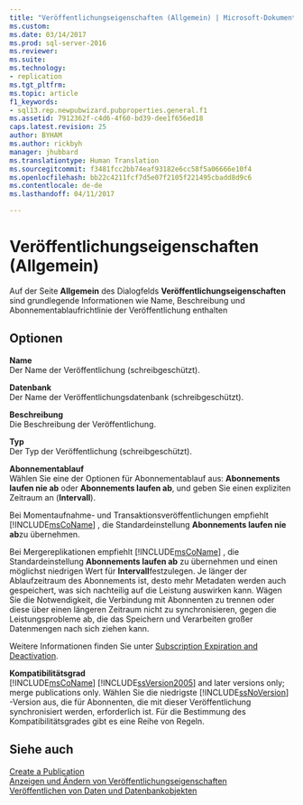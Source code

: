 ```yaml
---
title: "Veröffentlichungseigenschaften (Allgemein) | Microsoft-Dokumentation"
ms.custom: 
ms.date: 03/14/2017
ms.prod: sql-server-2016
ms.reviewer: 
ms.suite: 
ms.technology:
- replication
ms.tgt_pltfrm: 
ms.topic: article
f1_keywords:
- sql13.rep.newpubwizard.pubproperties.general.f1
ms.assetid: 7912362f-c4d6-4f60-bd39-dee1f656ed18
caps.latest.revision: 25
author: BYHAM
ms.author: rickbyh
manager: jhubbard
ms.translationtype: Human Translation
ms.sourcegitcommit: f3481fcc2bb74eaf93182e6cc58f5a06666e10f4
ms.openlocfilehash: bb22c4211fcf7d5e07f2105f221495cbadd8d9c6
ms.contentlocale: de-de
ms.lasthandoff: 04/11/2017

---
```

# <a name="publication-properties-general"></a>Veröffentlichungseigenschaften (Allgemein)
  Auf der Seite **Allgemein** des Dialogfelds **Veröffentlichungseigenschaften** sind grundlegende Informationen wie Name, Beschreibung und Abonnementablaufrichtlinie der Veröffentlichung enthalten  
  
## <a name="options"></a>Optionen  
 **Name**  
 Der Name der Veröffentlichung (schreibgeschützt).  
  
 **Datenbank**  
 Der Name der Veröffentlichungsdatenbank (schreibgeschützt).  
  
 **Beschreibung**  
 Die Beschreibung der Veröffentlichung.  
  
 **Typ**  
 Der Typ der Veröffentlichung (schreibgeschützt).  
  
 **Abonnementablauf**  
 Wählen Sie eine der Optionen für Abonnementablauf aus: **Abonnements laufen nie ab** oder **Abonnements laufen ab**, und geben Sie einen expliziten Zeitraum an (**Intervall**).  
  
 Bei Momentaufnahme- und Transaktionsveröffentlichungen empfiehlt [!INCLUDE[msCoName](../../includes/msconame-md.md)] , die Standardeinstellung **Abonnements laufen nie ab**zu übernehmen.  
  
 Bei Mergereplikationen empfiehlt [!INCLUDE[msCoName](../../includes/msconame-md.md)] , die Standardeinstellung **Abonnements laufen ab** zu übernehmen und einen möglichst niedrigen Wert für **Intervall**festzulegen. Je länger der Ablaufzeitraum des Abonnements ist, desto mehr Metadaten werden auch gespeichert, was sich nachteilig auf die Leistung auswirken kann. Wägen Sie die Notwendigkeit, die Verbindung mit Abonnenten zu trennen oder diese über einen längeren Zeitraum nicht zu synchronisieren, gegen die Leistungsprobleme ab, die das Speichern und Verarbeiten großer Datenmengen nach sich ziehen kann.  
  
 Weitere Informationen finden Sie unter [Subscription Expiration and Deactivation](../../relational-databases/replication/subscription-expiration-and-deactivation.md).  
  
 **Kompatibilitätsgrad**  
 [!INCLUDE[msCoName](../../includes/msconame-md.md)] [!INCLUDE[ssVersion2005](../../includes/ssversion2005-md.md)] and later versions only; merge publications only. Wählen Sie die niedrigste [!INCLUDE[ssNoVersion](../../includes/ssnoversion-md.md)] -Version aus, die für Abonnenten, die mit dieser Veröffentlichung synchronisiert werden, erforderlich ist. Für die Bestimmung des Kompatibilitätsgrades gibt es eine Reihe von Regeln.  
  
## <a name="see-also"></a>Siehe auch  
 [Create a Publication](../../relational-databases/replication/publish/create-a-publication.md)   
 [Anzeigen und Ändern von Veröffentlichungseigenschaften](../../relational-databases/replication/publish/view-and-modify-publication-properties.md)   
 [Veröffentlichen von Daten und Datenbankobjekten](../../relational-databases/replication/publish/publish-data-and-database-objects.md)  
  
  
